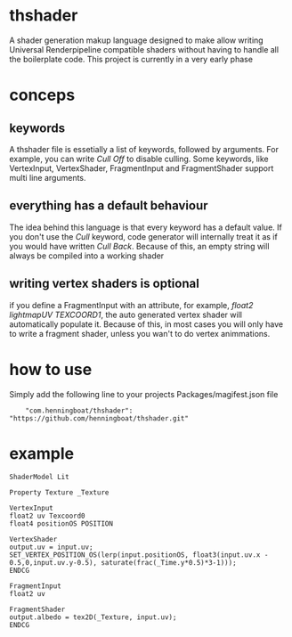 # thshader

A shader generation makup language designed to make allow writing Universal Renderpipeline compatible shaders without having to handle all the boilerplate code. This project is currently in a very early phase

# conceps
## keywords
A thshader file is essetially a list of keywords, followed by arguments. For example, you can write _Cull Off_ to disable culling. Some keywords, like VertexInput, VertexShader, FragmentInput and FragmentShader support multi line arguments.
## everything has a default behaviour
The idea behind this language is that every keyword has a default value. If you don't use the _Cull_ keyword, code generator will internally treat it as if you would have written _Cull Back_.
Because of this, an empty string will always be compiled into a working shader
## writing vertex shaders is optional
if you define a FragmentInput with an attribute, for example, _float2 lightmapUV TEXCOORD1_, the auto generated vertex shader will automatically populate it. Because of this, in most cases you will only have to write a fragment shader, unless you wan't to do vertex animmations.

# how to use
Simply add the following line to your projects Packages/magifest.json file
```
	"com.henningboat/thshader": "https://github.com/henningboat/thshader.git"
```

# example
```
ShaderModel Lit

Property Texture _Texture

VertexInput
float2 uv Texcoord0
float4 positionOS POSITION

VertexShader
output.uv = input.uv;  
SET_VERTEX_POSITION_OS(lerp(input.positionOS, float3(input.uv.x - 0.5,0,input.uv.y-0.5), saturate(frac(_Time.y*0.5)*3-1)));
ENDCG

FragmentInput
float2 uv

FragmentShader
output.albedo = tex2D(_Texture, input.uv);
ENDCG
```
